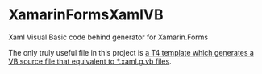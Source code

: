 # XamarinFormsXamlVB
Xaml Visual Basic code behind generator for Xamarin.Forms

The only truly useful file in this project is [a T4 template which generates a VB source file that equivalent to *.xaml.g.vb files](https://github.com/Nukepayload2/XamarinFormsXamlVB/blob/master/XamlVBCodeBehindGeneratorTestVB/GeneratedForXaml.tt).